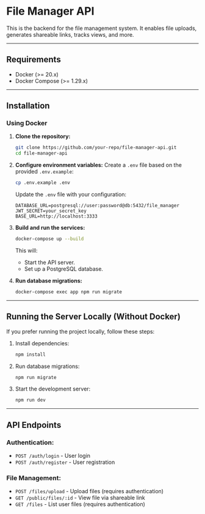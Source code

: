 
# File Manager API

This is the backend for the file management system. It enables file uploads, generates shareable links, tracks views, and more.

---

## **Requirements**

- Docker (>= 20.x)
- Docker Compose (>= 1.29.x)

---

## **Installation**

### **Using Docker**

1. **Clone the repository:**
   ```bash
   git clone https://github.com/your-repo/file-manager-api.git
   cd file-manager-api
   ```

2. **Configure environment variables:**
   Create a `.env` file based on the provided `.env.example`:
   ```bash
   cp .env.example .env
   ```
   Update the `.env` file with your configuration:
   ```env
   DATABASE_URL=postgresql://user:password@db:5432/file_manager
   JWT_SECRET=your_secret_key
   BASE_URL=http://localhost:3333
   ```

3. **Build and run the services:**
   ```bash
   docker-compose up --build
   ```

   This will:
   - Start the API server.
   - Set up a PostgreSQL database.

4. **Run database migrations:**
   ```bash
   docker-compose exec app npm run migrate
   ```

---

## **Running the Server Locally (Without Docker)**

If you prefer running the project locally, follow these steps:

1. Install dependencies:
   ```bash
   npm install
   ```

2. Run database migrations:
   ```bash
   npm run migrate
   ```

3. Start the development server:
   ```bash
   npm run dev
   ```

---

## **API Endpoints**

### **Authentication:**
- `POST /auth/login` - User login
- `POST /auth/register` - User registration

### **File Management:**
- `POST /files/upload` - Upload files (requires authentication)
- `GET /public/files/:id` - View file via shareable link
- `GET /files` - List user files (requires authentication)
